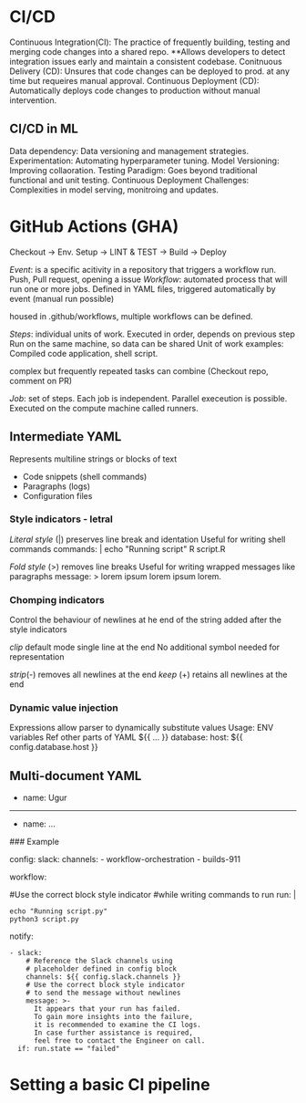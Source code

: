 
# CI/CD


Continuous Integration(CI):
The practice of frequently building, testing and merging code changes into a shared repo.
**Allows developers to detect integration issues early and maintain a consistent codebase.
Conitnuous Delivery (CD): Unsures that code changes can be deployed to prod. at any time but requeires manual approval.
Continuous Deployment (CD): Automatically deploys code changes to production without manual intervention.

## CI/CD in ML

Data dependency: Data versioning and management strategies.
Experimentation: Automating hyperparameter tuning.
Model Versioning: Improving collaoration.
Testing Paradigm: Goes beyond traditional functional and unit testing.
Continuous Deployment Challenges: Complexities in model serving, monitroing and updates.

# GitHub Actions (GHA)

Checkout -> Env. Setup -> LINT & TEST -> Build -> Deploy

*Event*: is a specific acitivity in a repository that triggers a workflow run.
Push, Pull request, opening a issue
*Workflow*: automated process that will run one or more jobs.
Defined in YAML files, triggered automatically by event (manual run possible)

housed in .github/workflows, multiple workflows can be defined.

*Steps*: individual units of work.
Executed in order, depends on previous step
Run on the same machine, so data can be shared
Unit of work examples:
Compiled code application, shell script.

complex but frequently repeated tasks can combine
(Checkout repo, comment on PR)

*Job*: set of steps.
Each job is independent.
Parallel execeution is possible.
Executed on the compute machine called runners.

## Intermediate YAML 

Represents multiline strings or blocks of text
- Code snippets (shell commands)
- Paragraphs (logs)
- Configuration files
  
### Style indicators - letral

*Literal style* (|) preserves line break and identation
Useful for writing shell commands
commands: |
  echo "Running script"
  R script.R

*Fold style* (>) removes line breaks
Useful for writing wrapped messages like paragraphs
message: >
  lorem ipsum lorem 
  ipsum lorem.

### Chomping indicators
Control the behaviour of newlines at he end of the string
added after the style indicators

*clip* default mode single line at the end
No additional symbol needed for representation

*strip*(-) removes all newlines at the end
*keep* (+) retains all newlines at the end

### Dynamic value injection

Expressions allow parser to dynamically substitute values
Usage:
  ENV variables
  Ref other parts of YAML
${{ ... }}
database:
  host: ${{ config.database.host }}

Multi-document YAML
---
- name: Ugur
----
- name: ...

### Example

config:
  slack:
    channels:
      - workflow-orchestration
      - builds-911

workflow:

   #Use the correct block style indicator 
   #while writing commands to run
  run: |
  
    echo "Running script.py"
    python3 script.py
    
  notify:
  
    - slack:
        # Reference the Slack channels using 
        # placeholder defined in config block
        channels: ${{ config.slack.channels }}
        # Use the correct block style indicator 
        # to send the message without newlines
        message: >-
          It appears that your run has failed.
          To gain more insights into the failure,
          it is recommended to examine the CI logs.
          In case further assistance is required,
          feel free to contact the Engineer on call.
      if: run.state == "failed"

# Setting a basic CI pipeline

